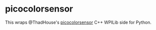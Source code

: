 # picocolorsensor

This wraps @ThadHouse's [picocolorsensor][] C++ WPILib side for Python.

[picocolorsensor]: https://github.com/ThadHouse/picocolorsensor
